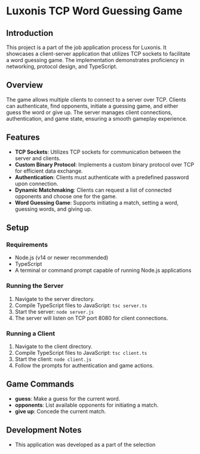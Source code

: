 # Luxonis TCP Word Guessing Game

## Introduction

This project is a part of the job application process for Luxonis. It showcases a client-server application that utilizes TCP sockets to facilitate a word guessing game. The implementation demonstrates proficiency in networking, protocol design, and TypeScript.

## Overview

The game allows multiple clients to connect to a server over TCP. Clients can authenticate, find opponents, initiate a guessing game, and either guess the word or give up. The server manages client connections, authentication, and game state, ensuring a smooth gameplay experience.

## Features

- **TCP Sockets**: Utilizes TCP sockets for communication between the server and clients.
- **Custom Binary Protocol**: Implements a custom binary protocol over TCP for efficient data exchange.
- **Authentication**: Clients must authenticate with a predefined password upon connection.
- **Dynamic Matchmaking**: Clients can request a list of connected opponents and choose one for the game.
- **Word Guessing Game**: Supports initiating a match, setting a word, guessing words, and giving up.

## Setup

### Requirements

- Node.js (v14 or newer recommended)
- TypeScript
- A terminal or command prompt capable of running Node.js applications

### Running the Server

1. Navigate to the server directory.
2. Compile TypeScript files to JavaScript: `tsc server.ts`
3. Start the server: `node server.js`
4. The server will listen on TCP port 8080 for client connections.

### Running a Client

1. Navigate to the client directory.
2. Compile TypeScript files to JavaScript: `tsc client.ts`
3. Start the client: `node client.js`
4. Follow the prompts for authentication and game actions.

## Game Commands

- **guess**: Make a guess for the current word.
- **opponents**: List available opponents for initiating a match.
- **give up**: Concede the current match.

## Development Notes

- This application was developed as a part of the selection
